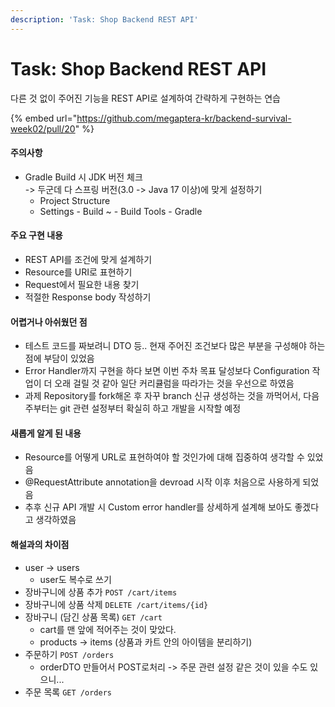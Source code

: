 ```yaml
---
description: 'Task: Shop Backend REST API'
---
```


# Task: Shop Backend REST API

다른 것 없이 주어진 기능을 REST API로 설계하여 간략하게 구현하는 연습

{% embed url="https://github.com/megaptera-kr/backend-survival-week02/pull/20" %}

#### 주의사항

* Gradle Build 시 JDK 버전 체크\
  \-> 두군데 다 스프링 버전(3.0 -> Java 17 이상)에 맞게 설정하기
  * Project Structure
  * Settings - Build \~ - Build Tools - Gradle

#### 주요 구현 내용

* REST API를 조건에 맞게 설계하기
* Resource를 URI로 표현하기
* Request에서 필요한 내용 찾기
* 적절한 Response body 작성하기

#### 어렵거나 아쉬웠던 점

* 테스트 코드를 짜보려니 DTO 등.. 현재 주어진 조건보다 많은 부분을 구성해야 하는 점에 부담이 있었음
* Error Handler까지 구현을 하다 보면 이번 주차 목표 달성보다 Configuration 작업이 더 오래 걸릴 것 같아 일단 커리큘럼을 따라가는 것을 우선으로 하였음
* 과제 Repository를 fork해온 후 자꾸 branch 신규 생성하는 것을 까먹어서, 다음주부터는 git 관련 설정부터 확실히 하고 개발을 시작할 예정

#### 새롭게 알게 된 내용

* Resource를 어떻게 URL로 표현하여야 할 것인가에 대해 집중하여 생각할 수 있었음
* @RequestAttribute annotation을 devroad 시작 이후 처음으로 사용하게 되었음
* 추후 신규 API 개발 시 Custom error handler를 상세하게 설계해 보아도 좋겠다고 생각하였음

#### 해설과의 차이점

* user -> users
  * user도 복수로 쓰기
* 장바구니에 상품 추가 `POST /cart/items`
* 장바구니에 상품 삭제 `DELETE /cart/items/{id}`
* 장바구니 (담긴 상품 목록) `GET /cart`
  * cart를 맨 앞에 적어주는 것이 맞았다.
  * products -> items (상품과 카트 안의 아이템을 분리하기)
* 주문하기 `POST /orders`
  * orderDTO 만들어서 POST로처리 -> 주문 관련 설정 같은 것이 있을 수도 있으니...
* 주문 목록 `GET /orders`

